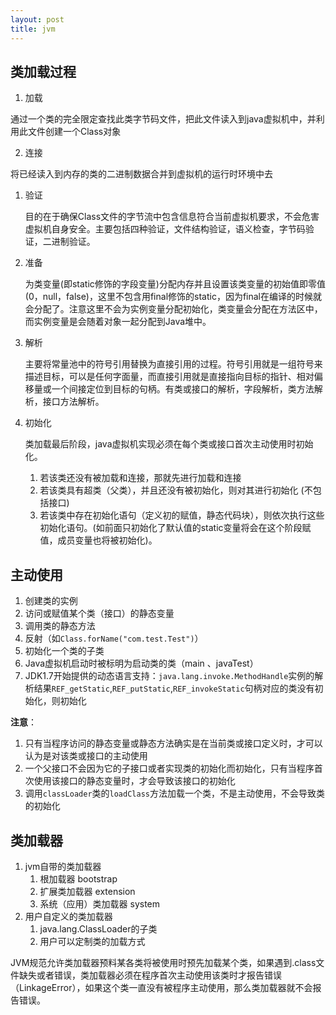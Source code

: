 ```yaml
---
layout: post
title: jvm
---
```


## 类加载过程

1. 加载

  通过一个类的完全限定查找此类字节码文件，把此文件读入到java虚拟机中，并利用此文件创建一个Class对象

2. 连接
  
将已经读入到内存的类的二进制数据合并到虚拟机的运行时环境中去
  
1. 验证
  
   目的在于确保Class文件的字节流中包含信息符合当前虚拟机要求，不会危害虚拟机自身安全。主要包括四种验证，文件结构验证，语义检查，字节码验证，二进制验证。
  
2. 准备
  
   为类变量(即static修饰的字段变量)分配内存并且设置该类变量的初始值即零值(0，null，false)，这里不包含用final修饰的static，因为final在编译的时候就会分配了。注意这里不会为实例变量分配初始化，类变量会分配在方法区中，而实例变量是会随着对象一起分配到Java堆中。
  
  3. 解析

     主要将常量池中的符号引用替换为直接引用的过程。符号引用就是一组符号来描述目标，可以是任何字面量，而直接引用就是直接指向目标的指针、相对偏移量或一个间接定位到目标的句柄。有类或接口的解析，字段解析，类方法解析，接口方法解析。
  
3. 初始化

   类加载最后阶段，java虚拟机实现必须在每个类或接口首次主动使用时初始化。

   1. 若该类还没有被加载和连接，那就先进行加载和连接
   2. 若该类具有超类（父类），并且还没有被初始化，则对其进行初始化 (不包括接口)
   3. 若该类中存在初始化语句（定义初的赋值，静态代码块），则依次执行这些初始化语句。(如前面只初始化了默认值的static变量将会在这个阶段赋值，成员变量也将被初始化)。

## 主动使用

1. 创建类的实例
2. 访问或赋值某个类（接口）的静态变量
3. 调用类的静态方法
4. 反射（如`Class.forName("com.test.Test")`）
5. 初始化一个类的子类
6. Java虚拟机启动时被标明为启动类的类（main 、javaTest）
7. JDK1.7开始提供的动态语言支持：`java.lang.invoke.MethodHandle`实例的解析结果`REF_getStatic`,`REF_putStatic`,`REF_invokeStatic`句柄对应的类没有初始化，则初始化

**注意**：

1. 只有当程序访问的静态变量或静态方法确实是在当前类或接口定义时，才可以认为是对该类或接口的主动使用
2. 一个父接口不会因为它的子接口或者实现类的初始化而初始化，只有当程序首次使用该接口的静态变量时，才会导致该接口的初始化
3. 调用`classLoader`类的`loadClass`方法加载一个类，不是主动使用，不会导致类的初始化

## 类加载器

1. jvm自带的类加载器
   1. 根加载器 bootstrap
   2. 扩展类加载器 extension
   3. 系统（应用）类加载器 system
2. 用户自定义的类加载器
   1. java.lang.ClassLoader的子类
   2. 用户可以定制类的加载方式

JVM规范允许类加载器预料某各类将被使用时预先加载某个类，如果遇到.class文件缺失或者错误，类加载器必须在程序首次主动使用该类时才报告错误（LinkageError），如果这个类一直没有被程序主动使用，那么类加载器就不会报告错误。


